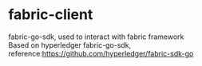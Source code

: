 # fabric-client
fabric-go-sdk, used to interact with fabric framework  
Based on hyperledger fabric-go-sdk, reference:https://github.com/hyperledger/fabric-sdk-go
